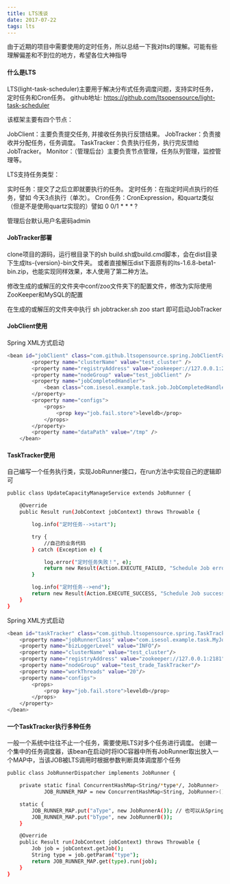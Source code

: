 ```yaml
---
title: LTS浅谈 
date: 2017-07-22  
tags: lts
---
```


由于近期的项目中需要使用的定时任务，所以总结一下我对lts的理解。可能有些理解偏差和不到位的地方，希望各位大神指导
#### 什么是LTS

LTS(light-task-scheduler)主要用于解决分布式任务调度问题，支持实时任务，定时任务和Cron任务。
github地址: https://github.com/ltsopensource/light-task-scheduler 

该框架主要有四个节点：

JobClient：主要负责提交任务, 并接收任务执行反馈结果。
JobTracker：负责接收并分配任务，任务调度。
TaskTracker：负责执行任务，执行完反馈给JobTracker。
Monitor：（管理后台）主要负责节点管理，任务队列管理，监控管理等。

<!--more-->
LTS支持任务类型：

实时任务：提交了之后立即就要执行的任务。
定时任务：在指定时间点执行的任务，譬如 今天3点执行（单次）。
Cron任务：CronExpression，和quartz类似（但是不是使用quartz实现的）譬如 0 0/1 * * * ?

管理后台默认用户名密码admin

#### JobTracker部署

clone项目的源码，运行根目录下的sh build.sh或build.cmd脚本，会在dist目录下生成lts-{version}-bin文件夹。 
或者直接解压dist下面原有的lts-1.6.8-beta1-bin.zip，也能实现同样效果，本人使用了第二种方法。

修改生成的或解压的文件夹中conf/zoo文件夹下的配置文件，修改为实际使用ZooKeeper和MySQL的配置

在生成的或解压的文件夹中执行 sh jobtracker.sh zoo start 即可启动JobTracker

#### JobClient使用

Spring XML方式启动

``` bash
<bean id="jobClient" class="com.github.ltsopensource.spring.JobClientFactoryBean" init-method="start">
        <property name="clusterName" value="test_cluster" />
        <property name="registryAddress" value="zookeeper://127.0.0.1:2181" />
        <property name="nodeGroup" value="test_jobClient" />
        <property name="jobCompletedHandler">
            <bean class="com.isesol.example.task.job.JobCompletedHandlerImpl" />
        </property>
        <property name="configs">
            <props>
                <prop key="job.fail.store">leveldb</prop>
            </props>
        </property>
        <property name="dataPath" value="/tmp" />
    </bean>
```

#### TaskTracker使用

自己编写一个任务执行类，实现JobRunner接口，在run方法中实现自己的逻辑即可

``` bash
public class UpdateCapacityManageService extends JobRunner {

    @Override
    public Result run(JobContext jobContext) throws Throwable {

        log.info("定时任务-->start");

        try {
            //自己的业务代码
        } catch (Exception e) {

            log.error("定时任务失败！", e);
            return new Result(Action.EXECUTE_FAILED, "Schedule Job error!");
        }

        log.info("定时任务-->end");
        return new Result(Action.EXECUTE_SUCCESS, "Schedule Job success!");
    }
}
```

Spring XML方式启动

``` bash
<bean id="taskTracker" class="com.github.ltsopensource.spring.TaskTrackerAnnotationFactoryBean" init-method="start">
    <property name="jobRunnerClass" value="com.isesol.example.task.MyJobRunner"/>
    <property name="bizLoggerLevel" value="INFO"/>
    <property name="clusterName" value="test_cluster"/>
    <property name="registryAddress" value="zookeeper://127.0.0.1:2181"/>
    <property name="nodeGroup" value="test_trade_TaskTracker"/>
    <property name="workThreads" value="20"/>
    <property name="configs">
        <props>
            <prop key="job.fail.store">leveldb</prop>
        </props>
    </property>
</bean>
```

#### 一个TaskTracker执行多种任务

一般一个系统中往往不止一个任务，需要使用LTS对多个任务进行调度。
创建一个集中的任务调度器，该bean在启动时将IOC容器中所有JobRunner取出放入一个MAP中，当该JOB被LTS调用时根据参数判断具体调度那个任务

``` bash
public class JobRunnerDispatcher implements JobRunner {

    private static final ConcurrentHashMap<String/*type*/, JobRunner>
            JOB_RUNNER_MAP = new ConcurrentHashMap<String, JobRunner>();

    static {
        JOB_RUNNER_MAP.put("aType", new JobRunnerA()); // 也可以从Spring中拿
        JOB_RUNNER_MAP.put("bType", new JobRunnerB());
    }

    @Override
    public Result run(JobContext jobContext) throws Throwable {
        Job job = jobContext.getJob();
        String type = job.getParam("type");
        return JOB_RUNNER_MAP.get(type).run(job);
    }
}
```

